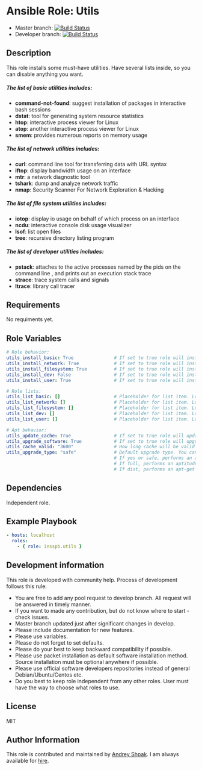 Ansible Role: Utils
=========
- Master branch: [![Build Status](https://travis-ci.org/insspb/ansible-role-utils.svg?branch=master)](https://travis-ci.org/insspb/ansible-role-utils)
- Developer branch: [![Build Status](https://travis-ci.org/insspb/ansible-role-utils.svg?branch=develop)](https://travis-ci.org/insspb/ansible-role-utils)

Description
------------

This role installs some must-have utilities. Have several lists inside, so you can disable anything you want. 

##### The list of basic utilities includes:
- **command-not-found**: suggest installation of packages in interactive bash sessions
- **dstat**: tool for generating system resource statistics
- **htop**: interactive process viewer for Linux
- **atop**: another interactive process viewer for Linux
- **smem**: provides numerous reports on memory usage


##### The list of network utilities includes:
- **curl**: command line tool for transferring data with URL syntax
- **iftop**: display bandwidth usage on an interface
- **mtr**: a network diagnostic tool
- **tshark**: dump and analyze network traffic
- **nmap**: Security Scanner For Network Exploration & Hacking

##### The list of file system utilities includes:
- **iotop**: display io usage on behalf of which process on an interface
- **ncdu**: interactive console disk usage visualizer
- **lsof**: list open files
- **tree**: recursive directory listing program

##### The list of developer utilities includes:
- **pstack**: attaches to the active processes named by the pids on the command line , and prints out an execution stack trace
- **strace**: trace system calls and signals
- **ltrace**: library call tracer

Requirements
------------

No requiments yet.

Role Variables
--------------

```yaml
# Role behavior:
utils_install_basic: True               # If set to true role will install basic tools list.
utils_install_network: True             # If set to true role will install network tools list.
utils_install_filesystem: True          # If set to true role will install file system tools list.
utils_install_dev: False                # If set to true role will install developer tools list.
utils_install_user: True                # If set to true role will install list of user configured packages

# Role lists:
utils_list_basic: []                    # Placeholder for list item. Look at vars/main.yml
utils_list_network: []                  # Placeholder for list item. Look at vars/main.yml
utils_list_filesystem: []               # Placeholder for list item. Look at vars/main.yml
utils_list_dev: []                      # Placeholder for list item. Look at vars/main.yml
utils_list_user: []                     # Placeholder for list item. Look at vars/main.yml

# Apt behavior:
utils_update_cache: True                # If set to true role will update application cache before execution.
utils_upgrade_software: True            # If set to true role will upgrade installed soft
utils_cache_valid: "3600"               # How long cache will be valid after update.
utils_upgrade_type: "safe"              # Default upgrade type. You can use:
                                        # If yes or safe, performs an aptitude safe-upgrade
                                        # If full, performs an aptitude full-upgrade
                                        # If dist, performs an apt-get dist-upgrade
```

Dependencies
------------

Independent role.

Example Playbook
----------------
```yaml
- hosts: localhost
  roles:
    - { role: insspb.utils }
```
Development information
----------------
This role is developed with community help. 
Process of development follows this rule: 
- You are free to add any pool request to develop branch. All request will be answered in timely manner. 
- If you want to made any contribution, but do not know where to start - check issues.
- Master branch updated just after significant changes in develop.
- Please include documentation for new features. 
- Please use variables.
- Please do not forget to set defaults.
- Please do your best to keep backward compatibility if possible.
- Please use packet installation as default software installation method. Source installation must be optional anywhere if possible.
- Please use official software developers repositories instead of general Debian/Ubuntu/Centos etc. 
- Do you best to keep role independent from any other roles. User must have the way to choose what roles to use.

License
-------

MIT

Author Information
------------------

This role is contributed and maintained by [Andrey Shpak](http://www.ashpak.ru). I am always available for [hire](https://www.upwork.com/o/profiles/users/_~01a780866aa29e4429/).
